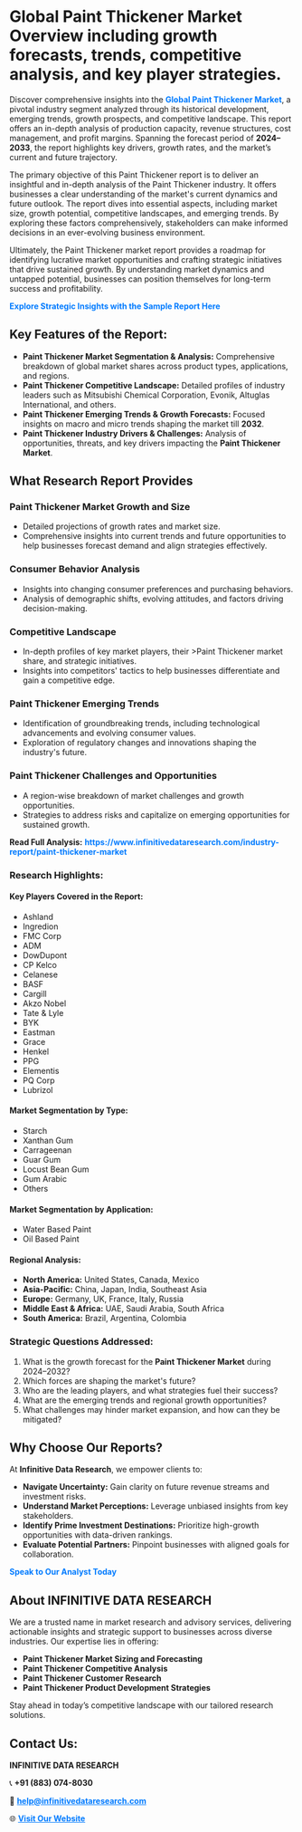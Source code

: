 <h1>Global Paint Thickener Market Overview including growth forecasts, trends, competitive analysis, and key player strategies.</h1>
<p>
Discover comprehensive insights into the 
<a href="https://www.infinitivedataresearch.com/industry-report/paint-thickener-market" rel="dofollow" style="color: #007BFF; text-decoration: none;"><strong>Global Paint Thickener Market</strong></a>, a pivotal industry segment analyzed through its historical development, emerging trends, growth prospects, and competitive landscape. This report offers an in-depth analysis of production capacity, revenue structures, cost management, and profit margins. Spanning the forecast period of <strong>2024–2033</strong>, the report highlights key drivers, growth rates, and the market’s current and future trajectory.
</p>
<p>
The primary objective of this Paint Thickener report is to deliver an insightful and in-depth analysis of the Paint Thickener industry. It offers businesses a clear understanding of the market's current dynamics and future outlook. The report dives into essential aspects, including market size, growth potential, competitive landscapes, and emerging trends. By exploring these factors comprehensively, stakeholders can make informed decisions in an ever-evolving business environment.
</p>
<p>
Ultimately, the Paint Thickener market report provides a roadmap for identifying lucrative market opportunities and crafting strategic initiatives that drive sustained growth. By understanding market dynamics and untapped potential, businesses can position themselves for long-term success and profitability.
</p>
<p>
<a href="https://www.infinitivedataresearch.com/request-sample/reportId=105666" style="color: #007BFF; text-decoration: none;"><strong>Explore Strategic Insights with the Sample Report Here</strong></a>
</p>

<h2>Key Features of the Report:</h2>
<ul>
<li><strong>Paint Thickener Market Segmentation & Analysis:</strong> Comprehensive breakdown of global market shares across product types, applications, and regions.</li>
<li><strong>Paint Thickener Competitive Landscape:</strong> Detailed profiles of industry leaders such as Mitsubishi Chemical Corporation, Evonik, Altuglas International, and others.</li>
<li><strong>Paint Thickener Emerging Trends & Growth Forecasts:</strong> Focused insights on macro and micro trends shaping the market till <strong>2032</strong>.</li>
<li><strong>Paint Thickener Industry Drivers & Challenges:</strong> Analysis of opportunities, threats, and key drivers impacting the <strong>Paint Thickener Market</strong>.</li>
</ul>

<h2>What Research Report Provides</h2>
<h3>Paint Thickener Market Growth and Size</h3>
<ul>
<li>Detailed projections of growth rates and market size.</li>
<li>Comprehensive insights into current trends and future opportunities to help businesses forecast demand and align strategies effectively.</li>
</ul>

<h3>Consumer Behavior Analysis</h3>
<ul>
<li>Insights into changing consumer preferences and purchasing behaviors.</li>
<li>Analysis of demographic shifts, evolving attitudes, and factors driving decision-making.</li>
</ul>

<h3>Competitive Landscape</h3>
<ul>
<li>In-depth profiles of key market players, their >Paint Thickener market share, and strategic initiatives.</li>
<li>Insights into competitors' tactics to help businesses differentiate and gain a competitive edge.</li>
</ul>

<h3>Paint Thickener Emerging Trends</h3>
<ul>
<li>Identification of groundbreaking trends, including technological advancements and evolving consumer values.</li>
<li>Exploration of regulatory changes and innovations shaping the industry's future.</li>
</ul>

<h3>Paint Thickener Challenges and Opportunities</h3>
<ul>
<li>A region-wise breakdown of market challenges and growth opportunities.</li>
<li>Strategies to address risks and capitalize on emerging opportunities for sustained growth.</li>
</ul>
<p><strong>Read Full Analysis:</strong> <a href="https://www.infinitivedataresearch.com/industry-report/paint-thickener-market" rel="dofollow" style="color: #007BFF; text-decoration: none;"><strong>https://www.infinitivedataresearch.com/industry-report/paint-thickener-market</strong></a></p>
<h3>Research Highlights:</h3>
<h4>Key Players Covered in the Report:</h4>
<ul><li>Ashland</li><li>Ingredion</li><li>FMC Corp</li><li>ADM</li><li>DowDupont</li><li>CP Kelco</li><li>Celanese</li><li>BASF</li><li>Cargill</li><li>Akzo Nobel</li><li>Tate &amp; Lyle</li><li>BYK</li><li>Eastman</li><li>Grace</li><li>Henkel</li><li>PPG</li><li>Elementis</li><li>PQ Corp</li><li>Lubrizol</li></ul>
<h4>Market Segmentation by Type:</h4>
<ul><li>Starch</li><li>Xanthan Gum</li><li>Carrageenan</li><li>Guar Gum</li><li>Locust Bean Gum</li><li>Gum Arabic</li><li>Others</li></ul>
<h4>Market Segmentation by Application:</h4>
<ul><li>Water Based Paint</li><li>Oil Based Paint</li></ul>

<h4>Regional Analysis:</h4>
<ul>
<li><strong>North America:</strong> United States, Canada, Mexico</li>
<li><strong>Asia-Pacific:</strong> China, Japan, India, Southeast Asia</li>
<li><strong>Europe:</strong> Germany, UK, France, Italy, Russia</li>
<li><strong>Middle East & Africa:</strong> UAE, Saudi Arabia, South Africa</li>
<li><strong>South America:</strong> Brazil, Argentina, Colombia</li>
</ul>

<h3>Strategic Questions Addressed:</h3>
<ol>
<li>What is the growth forecast for the <strong>Paint Thickener Market</strong> during 2024–2032?</li>
<li>Which forces are shaping the market's future?</li>
<li>Who are the leading players, and what strategies fuel their success?</li>
<li>What are the emerging trends and regional growth opportunities?</li>
<li>What challenges may hinder market expansion, and how can they be mitigated?</li>
</ol>

<h2>Why Choose Our Reports?</h2>
<p>At <strong>Infinitive Data Research</strong>, we empower clients to:</p>
<ul>
<li><strong>Navigate Uncertainty:</strong> Gain clarity on future revenue streams and investment risks.</li>
<li><strong>Understand Market Perceptions:</strong> Leverage unbiased insights from key stakeholders.</li>
<li><strong>Identify Prime Investment Destinations:</strong> Prioritize high-growth opportunities with data-driven rankings.</li>
<li><strong>Evaluate Potential Partners:</strong> Pinpoint businesses with aligned goals for collaboration.</li>
</ul>
<p><a href="https://www.infinitivedataresearch.com/industry-report/paint-thickener-market" rel="dofollow" style="color: #007BFF; text-decoration: none;"><strong>Speak to Our Analyst Today</strong></a></p>

<h2>About INFINITIVE DATA RESEARCH</h2>
<p>We are a trusted name in market research and advisory services, delivering actionable insights and strategic support to businesses across diverse industries. Our expertise lies in offering:</p>
<ul>
<li><strong>Paint Thickener Market Sizing and Forecasting</strong></li>
<li><strong>Paint Thickener Competitive Analysis</strong></li>
<li><strong>Paint Thickener Customer Research</strong></li>
<li><strong>Paint Thickener Product Development Strategies</strong></li>
</ul>
<p>Stay ahead in today’s competitive landscape with our tailored research solutions.</p>

<h2>Contact Us:</h2>
<p><strong>INFINITIVE DATA RESEARCH</strong></p>
<p>📞 <strong>+91 (883) 074-8030</strong></p>
<p>📧 <strong><a href="mailto:help@infinitivedataresearch.com" style="color: #007BFF;">help@infinitivedataresearch.com</a></strong></p>
<p>🌐 <strong><a href="https://www.infinitivedataresearch.com" rel="dofollow" style="color: #007BFF;">Visit Our Website</a></strong></p>